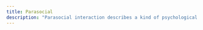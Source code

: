 ```yaml
---
title: Parasocial
description: "Parasocial interaction describes a kind of psychological relationship experienced by an audience in their mediated encounters with performers in the mass media, particularly television, radio, and new media platforms. Viewers or listeners come to consider media personalities as friends, despite having limited or no interaction with them, creating a sense of familiarity and emotional connection without reciprocity."
---
```

